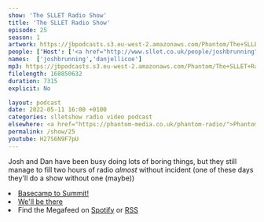 ```yaml
---
show: 'The SLLET Radio Show'
title: 'The SLLET Radio Show'
episode: 25
season: 1
artwork: https://jbpodcasts.s3.eu-west-2.amazonaws.com/Phantom/The+SLLET+Radio+Show/2021-09-27+-+SLLET+radio+square.png
people: ['Host': ['<a href="http://www.sllet.co.uk/people/joshbrunning">Josh Brunning</a>', '<a href="http://www.sllet.co.uk/people/danjellicoe">Dan Jellicoe</a>']]
names:  ['joshbrunning','danjellicoe']
mp3: https://jbpodcasts.s3.eu-west-2.amazonaws.com/Phantom/The+SLLET+Radio+Show/2022-05-11+-+25.mp3
filelength: 168850632
duration: 7315 
explicit: No

layout: podcast
date: 2022-05-11 16:00 +0100
categories: slletshow radio video podcast
elsewhere: <a href="https://phantom-media.co.uk/phantom-radio/">Phantom Media</a>
permalink: /show/25
youtube: H27S6N9F7pU
---
```


Josh and Dan have been busy doing lots of boring things, but they still manage to fill two hours of radio <em>almost</em> without incident (one of these days they'll do a show without one (maybe))

<li><a href="https://www.derbyunion.co.uk/events/6510/3404/">Basecamp to Summit!</a></li>
<li><a href="https://www.derbyunion.co.uk/events/14313/3402/">We'll be there</a></li>
<li>Find the Megafeed on <a href="https://open.spotify.com/show/1WGc6YCF3UfAL7E62gHLAS?si=eff5901deb8d498e">Spotify</a> or <a href="https://anchor.fm/s/849e58ac/podcast/rss">RSS</a></li>
